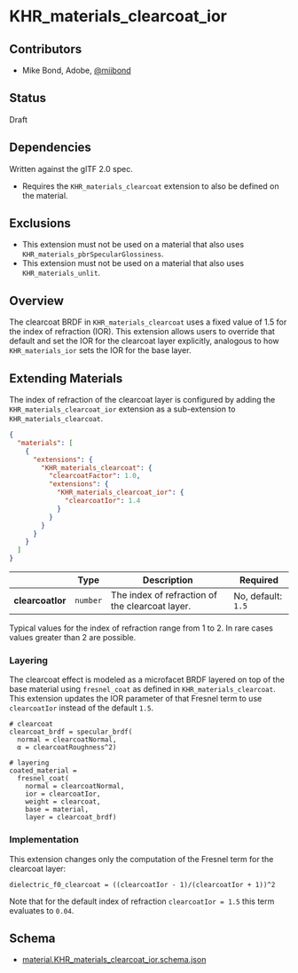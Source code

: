 <!--
SPDX-License-Identifier: LicenseRef-KhronosSpecCopyright
-->

# KHR\_materials\_clearcoat\_ior

## Contributors

- Mike Bond, Adobe, [@miibond](https://github.com/MiiBond)

## Status

Draft

## Dependencies

Written against the glTF 2.0 spec.
- Requires the `KHR_materials_clearcoat` extension to also be defined on the material.

## Exclusions

- This extension must not be used on a material that also uses `KHR_materials_pbrSpecularGlossiness`.
- This extension must not be used on a material that also uses `KHR_materials_unlit`.

## Overview

The clearcoat BRDF in `KHR_materials_clearcoat` uses a fixed value of 1.5 for the index of refraction (IOR). This extension allows users to override that default and set the IOR for the clearcoat layer explicitly, analogous to how `KHR_materials_ior` sets the IOR for the base layer.

## Extending Materials

The index of refraction of the clearcoat layer is configured by adding the `KHR_materials_clearcoat_ior` extension as a sub-extension to `KHR_materials_clearcoat`.

```json
{
  "materials": [
    {
      "extensions": {
        "KHR_materials_clearcoat": {
          "clearcoatFactor": 1.0,
          "extensions": {
            "KHR_materials_clearcoat_ior": {
              "clearcoatIor": 1.4
            }
          }
        }
      }
    }
  ]
}
```

| |Type|Description|Required|
|-|----|-----------|--------|
| **clearcoatIor** | `number` | The index of refraction of the clearcoat layer. | No, default: `1.5` |

Typical values for the index of refraction range from 1 to 2. In rare cases values greater than 2 are possible.

### Layering

The clearcoat effect is modeled as a microfacet BRDF layered on top of the base material using `fresnel_coat` as defined in `KHR_materials_clearcoat`. This extension updates the IOR parameter of that Fresnel term to use `clearcoatIor` instead of the default `1.5`.

```
# clearcoat
clearcoat_brdf = specular_brdf(
  normal = clearcoatNormal,
  α = clearcoatRoughness^2)

# layering
coated_material =
  fresnel_coat(
    normal = clearcoatNormal,
    ior = clearcoatIor,
    weight = clearcoat,
    base = material,
    layer = clearcoat_brdf)
```

### Implementation

This extension changes only the computation of the Fresnel term for the clearcoat layer:

```
dielectric_f0_clearcoat = ((clearcoatIor - 1)/(clearcoatIor + 1))^2
```

Note that for the default index of refraction `clearcoatIor = 1.5` this term evaluates to `0.04`.

## Schema

- [material.KHR_materials_clearcoat_ior.schema.json](schema/material.KHR_materials_clearcoat_ior.schema.json)
